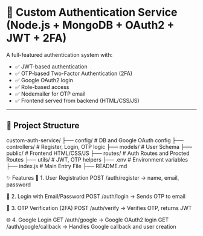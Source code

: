 # 🔐 Custom Authentication Service (Node.js + MongoDB + OAuth2 + JWT + 2FA)

A full-featured authentication system with:
- ✅ JWT-based authentication
- ✅ OTP-based Two-Factor Authentication (2FA)
- ✅ Google OAuth2 login
- ✅ Role-based access
- ✅ Nodemailer for OTP email
- ✅ Frontend served from backend (HTML/CSS/JS)

---
## 📁 Project Structure
custom-auth-service/
├── config/ # DB and Google OAuth config
├── controllers/ # Register, Login, OTP logic
├── models/ # User Schema
├── public/ # Frontend HTML/CSS/JS
├── routes/ # Auth Routes and Procted Routes
├── utils/ # JWT, OTP helpers
├── .env # Environment variables
├── index.js # Main Entry File
├── README.md

✨ Features
🔐 1. User Registration
POST /auth/register
→ name, email, password

🔑 2. Login with Email/Password
POST /auth/login
→ Sends OTP to email

📲 3. OTP Verification (2FA)
POST /auth/verify
→ Verifies OTP, returns JWT

🌐 4. Google Login
GET /auth/google
→ Google OAuth2 login
GET /auth/google/callback
→ Handles Google callback and user creation

